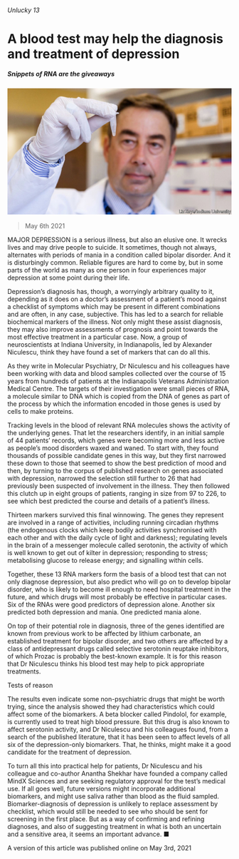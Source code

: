 ###### Unlucky 13

# A blood test may help the diagnosis and treatment of depression 

##### Snippets of RNA are the giveaways 

![image](images/20210424_stp506_0.jpg) 

> May 6th 2021 

MAJOR DEPRESSION is a serious illness, but also an elusive one. It wrecks lives and may drive people to suicide. It sometimes, though not always, alternates with periods of mania in a condition called bipolar disorder. And it is disturbingly common. Reliable figures are hard to come by, but in some parts of the world as many as one person in four experiences major depression at some point during their life.

Depression’s diagnosis has, though, a worryingly arbitrary quality to it, depending as it does on a doctor’s assessment of a patient’s mood against a checklist of symptoms which may be present in different combinations and are often, in any case, subjective. This has led to a search for reliable biochemical markers of the illness. Not only might these assist diagnosis, they may also improve assessments of prognosis and point towards the most effective treatment in a particular case. Now, a group of neuroscientists at Indiana University, in Indianapolis, led by Alexander Niculescu, think they have found a set of markers that can do all this.


As they write in Molecular Psychiatry, Dr Niculescu and his colleagues have been working with data and blood samples collected over the course of 15 years from hundreds of patients at the Indianapolis Veterans Administration Medical Centre. The targets of their investigation were small pieces of RNA, a molecule similar to DNA which is copied from the DNA of genes as part of the process by which the information encoded in those genes is used by cells to make proteins.

Tracking levels in the blood of relevant RNA molecules shows the activity of the underlying genes. That let the researchers identify, in an initial sample of 44 patients’ records, which genes were becoming more and less active as people’s mood disorders waxed and waned. To start with, they found thousands of possible candidate genes in this way, but they first narrowed these down to those that seemed to show the best prediction of mood and then, by turning to the corpus of published research on genes associated with depression, narrowed the selection still further to 26 that had previously been suspected of involvement in the illness. They then followed this clutch up in eight groups of patients, ranging in size from 97 to 226, to see which best predicted the course and details of a patient’s illness.

Thirteen markers survived this final winnowing. The genes they represent are involved in a range of activities, including running circadian rhythms (the endogenous clocks which keep bodily activities synchronised with each other and with the daily cycle of light and darkness); regulating levels in the brain of a messenger molecule called serotonin, the activity of which is well known to get out of kilter in depression; responding to stress; metabolising glucose to release energy; and signalling within cells.

Together, these 13 RNA markers form the basis of a blood test that can not only diagnose depression, but also predict who will go on to develop bipolar disorder, who is likely to become ill enough to need hospital treatment in the future, and which drugs will most probably be effective in particular cases. Six of the RNAs were good predictors of depression alone. Another six predicted both depression and mania. One predicted mania alone.

On top of their potential role in diagnosis, three of the genes identified are known from previous work to be affected by lithium carbonate, an established treatment for bipolar disorder, and two others are affected by a class of antidepressant drugs called selective serotonin reuptake inhibitors, of which Prozac is probably the best-known example. It is for this reason that Dr Niculescu thinks his blood test may help to pick appropriate treatments.

Tests of reason

The results even indicate some non-psychiatric drugs that might be worth trying, since the analysis showed they had characteristics which could affect some of the biomarkers. A beta blocker called Pindolol, for example, is currently used to treat high blood pressure. But this drug is also known to affect serotonin activity, and Dr Niculescu and his colleagues found, from a search of the published literature, that it has been seen to affect levels of all six of the depression-only biomarkers. That, he thinks, might make it a good candidate for the treatment of depression.

To turn all this into practical help for patients, Dr Niculescu and his colleague and co-author Anantha Shekhar have founded a company called MindX Sciences and are seeking regulatory approval for the test’s medical use. If all goes well, future versions might incorporate additional biomarkers, and might use saliva rather than blood as the fluid sampled. Biomarker-diagnosis of depression is unlikely to replace assessment by checklist, which would still be needed to see who should be sent for screening in the first place. But as a way of confirming and refining diagnoses, and also of suggesting treatment in what is both an uncertain and a sensitive area, it seems an important advance. ■

A version of this article was published online on May 3rd, 2021

